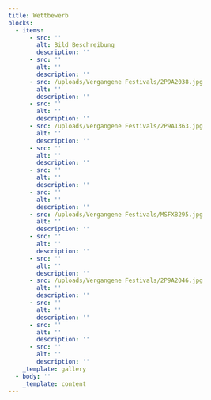 ```yaml
---
title: Wettbewerb
blocks:
  - items:
      - src: ''
        alt: Bild Beschreibung
        description: ''
      - src: ''
        alt: ''
        description: ''
      - src: /uploads/Vergangene Festivals/2P9A2038.jpg
        alt: ''
        description: ''
      - src: ''
        alt: ''
        description: ''
      - src: /uploads/Vergangene Festivals/2P9A1363.jpg
        alt: ''
        description: ''
      - src: ''
        alt: ''
        description: ''
      - src: ''
        alt: ''
        description: ''
      - src: ''
        alt: ''
        description: ''
      - src: /uploads/Vergangene Festivals/MSFX8295.jpg
        alt: ''
        description: ''
      - src: ''
        alt: ''
        description: ''
      - src: ''
        alt: ''
        description: ''
      - src: /uploads/Vergangene Festivals/2P9A2046.jpg
        alt: ''
        description: ''
      - src: ''
        alt: ''
        description: ''
      - src: ''
        alt: ''
        description: ''
      - src: ''
        alt: ''
        description: ''
    _template: gallery
  - body: ''
    _template: content
---
```





